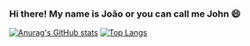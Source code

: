 ### Hi there! My name is João or you can call me John 😄

[![Anurag's GitHub stats](https://github-readme-stats.vercel.app/api?username=joao-almancio&show_icons=true&theme=dracula)](#)
[![Top Langs](https://github-readme-stats.vercel.app/api/top-langs/?username=anuraghazra&layout=compact&theme=dracula)](#)



<!--
**joao-almancio/joao-almancio** is a ✨ _special_ ✨ repository because its `README.md` (this file) appears on your GitHub profile.

Here are some ideas to get you started:

- 🔭 I’m currently working on ...
- 🌱 I’m currently learning ...
- 👯 I’m looking to collaborate on ...
- 🤔 I’m looking for help with ...
- 💬 Ask me about ...
- 📫 How to reach me: ...
- 😄 Pronouns: ...
- ⚡ Fun fact: ...
-->
